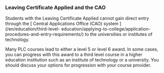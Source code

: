 ###  Leaving Certificate Applied and the CAO

Students with the Leaving Certificate Applied cannot gain direct entry through
the [ Central Applications Office (CAO) system ](/en/education/third-level-
education/applying-to-college/application-procedures-and-entry-requirements/)
to the universities or institutes of technology.

Many PLC courses lead to either a level 5 or level 6 award. In some cases, you
can progress with this award to a third level course in a higher education
institution such as an institute of technology or a university. You should
discuss your options for progression with your course provider.

